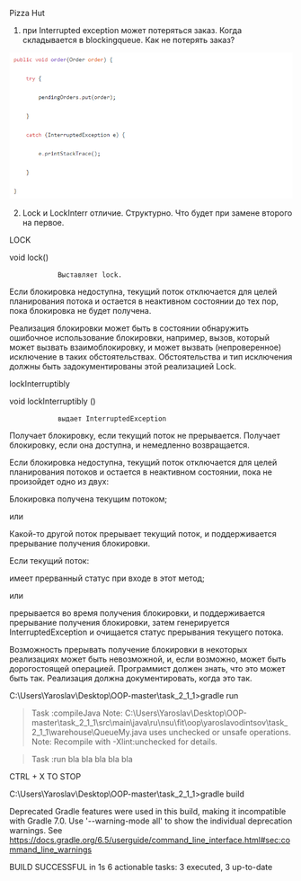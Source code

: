Pizza Hut 

1) при Interrupted exception может потеряться заказ. Когда складывается в blockingqueue. Как не потерять заказ?

![Alt text](resources/ExampleException.png)



2) Lock и LockInterr отличие. Структурно. Что будет при замене второго на первое.

LOCK

void lock()

                Выставляет lock.

Если блокировка недоступна, текущий поток отключается для целей планирования потока и остается в неактивном состоянии до тех пор, пока блокировка не будет получена.

Реализация блокировки может быть в состоянии обнаружить ошибочное использование блокировки, например, вызов, который может вызвать взаимоблокировку, и может вызвать (непроверенное) исключение в таких обстоятельствах. Обстоятельства и тип исключения должны быть задокументированы этой реализацией Lock.

lockInterruptibly

void lockInterruptibly ()

                выдает InterruptedException
                
Получает блокировку, если текущий поток не прерывается.
Получает блокировку, если она доступна, и немедленно возвращается.

Если блокировка недоступна, текущий поток отключается для целей планирования потоков и остается в неактивном состоянии, пока не произойдет одно из двух:

Блокировка получена текущим потоком; 

или

Какой-то другой поток прерывает текущий поток, и поддерживается прерывание получения блокировки.

Если текущий поток:

имеет прерванный статус при входе в этот метод; 

или

прерывается во время получения блокировки, и поддерживается прерывание получения блокировки,
затем генерируется InterruptedException и очищается статус прерывания текущего потока.

Возможность прерывать получение блокировки в некоторых реализациях может быть невозможной, и, если возможно, может быть дорогостоящей операцией. Программист должен знать, что это может быть так. Реализация должна документировать, когда это так.



C:\Users\Yaroslav\Desktop\OOP-master\task_2_1_1>gradle run

> Task :compileJava
Note: C:\Users\Yaroslav\Desktop\OOP-master\task_2_1_1\src\main\java\ru\nsu\fit\oop\yaroslavodintsov\task_2_1_1\warehouse\QueueMy.java uses unchecked or unsafe operations.
Note: Recompile with -Xlint:unchecked for details.

> Task :run
bla
bla
bla
bla
bla

CTRL + X TO STOP

C:\Users\Yaroslav\Desktop\OOP-master\task_2_1_1>gradle build

Deprecated Gradle features were used in this build, making it incompatible with Gradle 7.0.
Use '--warning-mode all' to show the individual deprecation warnings.
See https://docs.gradle.org/6.5/userguide/command_line_interface.html#sec:command_line_warnings

BUILD SUCCESSFUL in 1s
6 actionable tasks: 3 executed, 3 up-to-date
